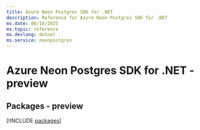 ```yaml
---
title: Azure Neon Postgres SDK for .NET
description: Reference for Azure Neon Postgres SDK for .NET
ms.date: 06/16/2025
ms.topic: reference
ms.devlang: dotnet
ms.service: neonpostgres
---
```

# Azure Neon Postgres SDK for .NET - preview
## Packages - preview
[!INCLUDE [packages](neon-postgres-index.md)]